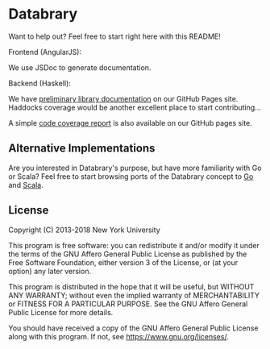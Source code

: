 # Databrary

Want to help out? Feel free to start right here with this README!

Frontend (AngularJS):

We use JSDoc to generate documentation.

Backend (Haskell):

We have [preliminary library
documentation](http://databrary.github.io/databrary/) on our GitHub Pages site.
Haddocks coverage would be another excellent place to start contributing...

A simple [code coverage report](http://databrary.github.io/databrary/) is also
available on our GitHub pages site.

## Alternative Implementations

Are you interested in Databrary's purpose, but have more familiarity with Go or Scala? 
Feel free to start browsing ports of the Databrary concept to [Go](https://github.com/databrary/databrary-backend-go)
and [Scala](https://github.com/databrary/databrary/tree/2313912b0598245790387f1238d45885745361f5).

## License

Copyright (C) 2013-2018 New York University

This program is free software: you can redistribute it and/or modify
it under the terms of the GNU Affero General Public License as
published by the Free Software Foundation, either version 3 of the
License, or (at your option) any later version.

This program is distributed in the hope that it will be useful,
but WITHOUT ANY WARRANTY; without even the implied warranty of
MERCHANTABILITY or FITNESS FOR A PARTICULAR PURPOSE.  See the
GNU Affero General Public License for more details.

You should have received a copy of the GNU Affero General Public License
along with this program.  If not, see <https://www.gnu.org/licenses/>.

